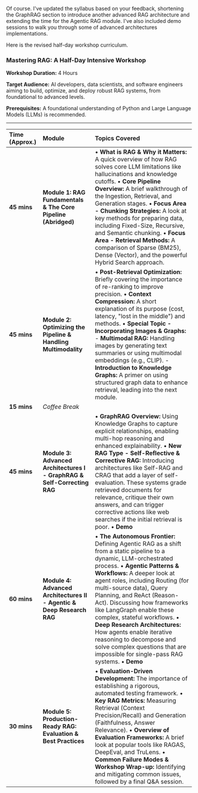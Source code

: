 Of course. I've updated the syllabus based on your feedback, shortening the GraphRAG section to introduce another advanced RAG architecture and extending the time for the Agentic RAG module. I've also included demo sessions to walk you through some of advanced architectures implementations.

Here is the revised half-day workshop curriculum.

### **Mastering RAG: A Half-Day Intensive Workshop**

**Workshop Duration:** 4 Hours

**Target Audience:** AI developers, data scientists, and software engineers aiming to build, optimize, and deploy robust RAG systems, from foundational to advanced levels.

**Prerequisites:** A foundational understanding of Python and Large Language Models (LLMs) is recommended.

-----

| Time (Approx.) | Module | Topics Covered |
| :--- | :--- | :--- |
| **45 mins** | **Module 1: RAG Fundamentals & The Core Pipeline (Abridged)** | • **What is RAG & Why it Matters:** A quick overview of how RAG solves core LLM limitations like hallucinations and knowledge cutoffs. • **Core Pipeline Overview:** A brief walkthrough of the Ingestion, Retrieval, and Generation stages. • **Focus Area - Chunking Strategies:** A look at key methods for preparing data, including Fixed-Size, Recursive, and Semantic chunking. • **Focus Area - Retrieval Methods:** A comparison of Sparse (BM25), Dense (Vector), and the powerful Hybrid Search approach. |
| **45 mins** | **Module 2: Optimizing the Pipeline & Handling Multimodality** | • **Post-Retrieval Optimization:** Briefly covering the importance of re-ranking to improve precision. • **Context Compression:** A short explanation of its purpose (cost, latency, "lost in the middle") and methods. • **Special Topic - Incorporating Images & Graphs:**   - **Multimodal RAG:** Handling images by generating text summaries or using multimodal embeddings (e.g., CLIP).   - **Introduction to Knowledge Graphs:** A primer on using structured graph data to enhance retrieval, leading into the next module. |
| **15 mins** | *Coffee Break* | |
| **45 mins** | **Module 3: Advanced Architectures I - GraphRAG & Self-Correcting RAG** | • **GraphRAG Overview:** Using Knowledge Graphs to capture explicit relationships, enabling multi-hop reasoning and enhanced explainability. • **New RAG Type - Self-Reflective & Corrective RAG:** Introducing architectures like Self-RAG and CRAG that add a layer of self-evaluation. These systems grade retrieved documents for relevance, critique their own answers, and can trigger corrective actions like web searches if the initial retrieval is poor.  • **Demo** |
| **60 mins** | **Module 4: Advanced Architectures II - Agentic & Deep Research RAG** | • **The Autonomous Frontier:** Defining Agentic RAG as a shift from a static pipeline to a dynamic, LLM-orchestrated process. • **Agentic Patterns & Workflows:** A deeper look at agent roles, including Routing (for multi-source data), Query Planning, and ReAct (Reason-Act). Discussing how frameworks like LangGraph enable these complex, stateful workflows. • **Deep Research Architectures:** How agents enable iterative reasoning to decompose and solve complex questions that are impossible for single-pass RAG systems. • **Demo** |
| **30 mins** | **Module 5: Production-Ready RAG: Evaluation & Best Practices** | • **Evaluation-Driven Development:** The importance of establishing a rigorous, automated testing framework. • **Key RAG Metrics:** Measuring Retrieval (Context Precision/Recall) and Generation (Faithfulness, Answer Relevance). • **Overview of Evaluation Frameworks:** A brief look at popular tools like RAGAS, DeepEval, and TruLens. • **Common Failure Modes & Workshop Wrap-up:** Identifying and mitigating common issues, followed by a final Q\&A session. |